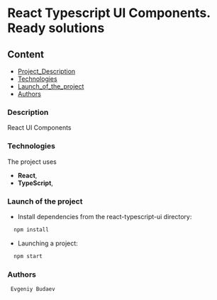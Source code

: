 # React Typescript UI Components. Ready solutions

## Content

- [Project_Description](#Project_Description)
- [Technologies](#Technologies)
- [Launch_of_the_project](#Launch_of_the_project)
- [Authors](#Authors)

### <a name="Project_Description">Description</a>

React UI Components

### <a name="Technologies">Technologies</a>

The project uses

- **React**,
- **TypeScript**,

### <a name="Launch_of_the_project">Launch of the project</a>

- Install dependencies from the react-typescript-ui directory:

```python
  npm install
```

- Launching a project:

```python
  npm start
```

### <a name="Authors">Authors</a>

```
 Evgeniy Budaev
```
